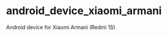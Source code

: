 android_device_xiaomi_armani
============================

Android device for Xiaomi Armani (Redmi 1S)
